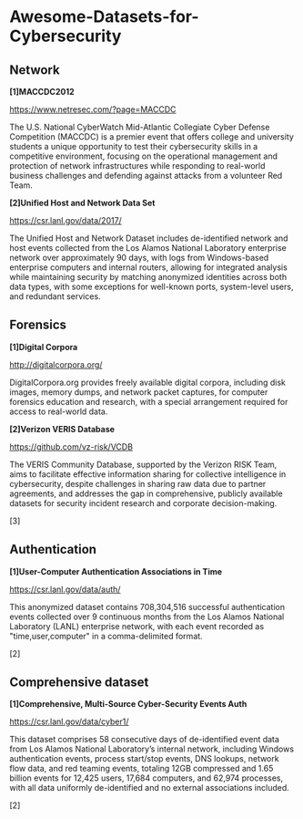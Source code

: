 # Awesome-Datasets-for-Cybersecurity

## Network

**[1]MACCDC2012**



https://www.netresec.com/?page=MACCDC



The U.S. National CyberWatch Mid-Atlantic Collegiate Cyber Defense Competition (MACCDC) is a premier event that offers college and university students a unique opportunity to test their cybersecurity skills in a competitive environment, focusing on the operational management and protection of network infrastructures while responding to real-world business challenges and defending against attacks from a volunteer Red Team.



**[2]Unified Host and Network Data Set**



https://csr.lanl.gov/data/2017/



The Unified Host and Network Dataset includes de-identified network and host events collected from the Los Alamos National Laboratory enterprise network over approximately 90 days, with logs from Windows-based enterprise computers and internal routers, allowing for integrated analysis while maintaining security by matching anonymized identities across both data types, with some exceptions for well-known ports, system-level users, and redundant services.

## Forensics

**[1]Digital Corpora**



http://digitalcorpora.org/



DigitalCorpora.org provides freely available digital corpora, including disk images, memory dumps, and network packet captures, for computer forensics education and research, with a special arrangement required for access to real-world data.



**[2]Verizon VERIS Database**



https://github.com/vz-risk/VCDB



The VERIS Community Database, supported by the Verizon RISK Team, aims to facilitate effective information sharing for collective intelligence in cybersecurity, despite challenges in sharing raw data due to partner agreements, and addresses the gap in comprehensive, publicly available datasets for security incident research and corporate decision-making.



[3]



## Authentication

**[1]User-Computer Authentication Associations in Time**



https://csr.lanl.gov/data/auth/



This anonymized dataset contains 708,304,516 successful authentication events collected over 9 continuous months from the Los Alamos National Laboratory (LANL) enterprise network, with each event recorded as "time,user,computer" in a comma-delimited format.



[2]

## Comprehensive dataset

**[1]Comprehensive, Multi-Source Cyber-Security Events Auth**



https://csr.lanl.gov/data/cyber1/



This dataset comprises 58 consecutive days of de-identified event data from Los Alamos National Laboratory’s internal network, including Windows authentication events, process start/stop events, DNS lookups, network flow data, and red teaming events, totaling 12GB compressed and 1.65 billion events for 12,425 users, 17,684 computers, and 62,974 processes, with all data uniformly de-identified and no external associations included.



[2]



